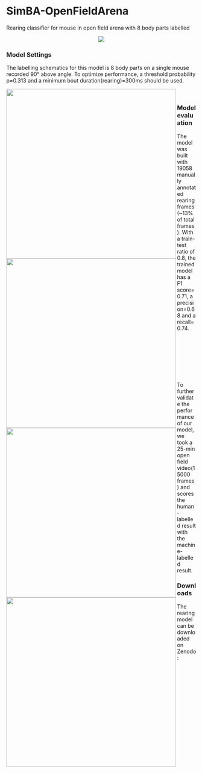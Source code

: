 # SimBA-OpenFieldArena
Rearing classifier for mouse in open field arena with 8 body parts labelled 

<p align="center">
  <img src="https://github.com/saviochan/SimBA-OpenFieldArena/blob/master/gifs/Rearing.gif">
</p>

### Model Settings

The labelling schematics for this model is 8 body parts on a single mouse recorded 90° above angle. To optimize performance, a threshold probability p=0.313 and a minimum bout duration(rearing)=300ms should be used.

<img align="left" width="450"  src="https://github.com/saviochan/Deeplabcut-OpenFieldArena/blob/master/images/Labelling.png"> <img align="left" width="450"  src="https://github.com/saviochan/SimBA-OpenFieldArena/blob/master/images/Model%20settings.jpg"><br/>


### Model evaluation

The model was built with 19058 manually annotated rearing frames(~13% of total frames). With a train-test ratio of 0.8, the trained model has a F1 score=0.71, a precision=0.68 and a recall=0.74.<br/>
<img align="left" width="450" src="https://github.com/saviochan/SimBA-OpenFieldArena/blob/master/images/Curve.jpg">
<img align="left" width="450" src="https://github.com/saviochan/SimBA-OpenFieldArena/blob/master/images/Curve_2.jpg"><br/><br/><br/><br/><br/><br/><br/>

To further validate the performance of our model, we took a 25-min open field video(15000 frames) and scores the human-labelled result with the machine-labelled result.

### Downloads
The rearing model can be downloaded on Zenodo: 
